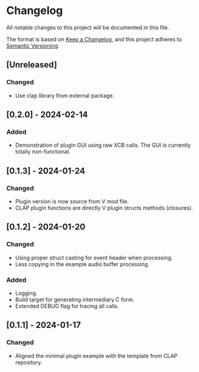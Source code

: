 # Changelog

All notable changes to this project will be documented in this file.

The format is based on [Keep a Changelog](https://keepachangelog.com/en/1.0.0/),
and this project adheres to [Semantic Versioning](https://semver.org/spec/v2.0.0.html).

## [Unreleased]
### Changed
* Use clap library from external package.

## [0.2.0] - 2024-02-14
### Added
* Demonstration of plugin GUI using raw XCB calls.
  The GUI is currently totally non-functional.

## [0.1.3] - 2024-01-24
### Changed
* Plugin version is now source from V mod file.
* CLAP plugin functions are directly V plugin structs methods (closures).

## [0.1.2] - 2024-01-20
### Changed
* Using proper struct casting for event header when processing.
* Less copying in the example audio buffer processing.

### Added
* Logging.
* Build target for generating intermediary C form.
* Extended DEBUG flag for tracing all calls.

## [0.1.1] - 2024-01-17

### Changed
- Aligned the minimal plugin example with the template from CLAP repository.
